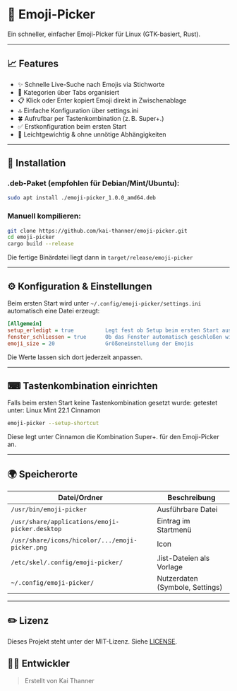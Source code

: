 # 👻 Emoji-Picker

Ein schneller, einfacher Emoji-Picker für Linux (GTK-basiert, Rust).

---

## 📈 Features

* ✨ Schnelle Live-Suche nach Emojis via Stichworte
* 📂 Kategorien über Tabs organisiert
* 📋 Klick oder Enter kopiert Emoji direkt in Zwischenablage
* 🔝 Einfache Konfiguration über settings.ini
* 🍀 Aufrufbar per Tastenkombination (z. B. Super+.)
* ✅ Erstkonfiguration beim ersten Start
* 🚀 Leichtgewichtig & ohne unnötige Abhängigkeiten

---

## 🔧 Installation

### .deb-Paket (empfohlen für Debian/Mint/Ubuntu):

```bash
sudo apt install ./emoji-picker_1.0.0_amd64.deb
```

### Manuell kompilieren:

```bash
git clone https://github.com/kai-thanner/emoji-picker.git
cd emoji-picker
cargo build --release
```

Die fertige Binärdatei liegt dann in `target/release/emoji-picker`

---

## ⚙️ Konfiguration & Einstellungen

Beim ersten Start wird unter `~/.config/emoji-picker/settings.ini` automatisch eine Datei erzeugt:

```ini
[Allgemein]
setup_erledigt = true          Legt fest ob Setup beim ersten Start ausgeführt wurde
fenster_schliessen = true      Ob das Fenster automatisch geschloßen wird
emoji_size = 20                Größeneinstellung der Emojis
```

Die Werte lassen sich dort jederzeit anpassen.

---

## ⌨ Tastenkombination einrichten

Falls beim ersten Start keine Tastenkombination gesetzt wurde:
getestet unter: Linux Mint 22.1 Cinnamon

```bash
emoji-picker --setup-shortcut
```

Diese legt unter Cinnamon die Kombination Super+. für den Emoji-Picker an.

---

## 🌍 Speicherorte

| Datei/Ordner                                    | Beschreibung                    |
| ----------------------------------------------- | ------------------------------- |
| `/usr/bin/emoji-picker`                         | Ausführbare Datei               |
| `/usr/share/applications/emoji-picker.desktop`  | Eintrag im Startmenü            |
| `/usr/share/icons/hicolor/.../emoji-picker.png` | Icon                            |
| `/etc/skel/.config/emoji-picker/`               | .list-Dateien als Vorlage       |
| `~/.config/emoji-picker/`                       | Nutzerdaten (Symbole, Settings) |

---

## ✏️ Lizenz

Dieses Projekt steht unter der MIT-Lizenz. Siehe [LICENSE](LICENSE).

## 👨‍💻 Entwickler

> Erstellt von Kai Thanner

